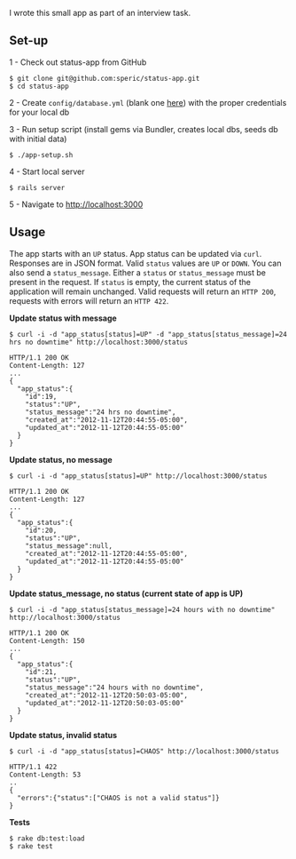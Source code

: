 I wrote this small app as part of an interview task.

## Set-up

1 - Check out status-app from GitHub

```
$ git clone git@github.com:speric/status-app.git
$ cd status-app
```

2 - Create `config/database.yml` (blank one [here](https://gist.github.com/4063763)) with the proper credentials for your local db

3 - Run setup script (install gems via Bundler, creates local dbs, seeds db with initial data)
```
$ ./app-setup.sh
```

4 - Start local server
```
$ rails server
```

5 - Navigate to [http://localhost:3000](http://localhost:3000)

## Usage

The app starts with an `UP` status.  App status can be updated via `curl`.  Responses are in JSON format.  Valid `status` values are `UP` or `DOWN`.  You can also send a `status_message`. Either a `status` or `status_message` must be present in the request.  If `status` is empty, the current status of the application will remain unchanged. Valid requests will return an `HTTP 200`, requests with errors will return an `HTTP 422`.

**Update status with message**
```
$ curl -i -d "app_status[status]=UP" -d "app_status[status_message]=24 hrs no downtime" http://localhost:3000/status

HTTP/1.1 200 OK 
Content-Length: 127
...
{
  "app_status":{
    "id":19,
    "status":"UP",
    "status_message":"24 hrs no downtime",
    "created_at":"2012-11-12T20:44:55-05:00",
    "updated_at":"2012-11-12T20:44:55-05:00"
  }
}
```

**Update status, no message**
```
$ curl -i -d "app_status[status]=UP" http://localhost:3000/status

HTTP/1.1 200 OK 
Content-Length: 127
...
{
  "app_status":{
    "id":20,
    "status":"UP",
    "status_message":null,
    "created_at":"2012-11-12T20:44:55-05:00",
    "updated_at":"2012-11-12T20:44:55-05:00"
  }
}
```

**Update status_message, no status (current state of app is UP)**
```
$ curl -i -d "app_status[status_message]=24 hours with no downtime" http://localhost:3000/status

HTTP/1.1 200 OK 
Content-Length: 150
...
{
  "app_status":{
    "id":21,
    "status":"UP",
    "status_message":"24 hours with no downtime",
    "created_at":"2012-11-12T20:50:03-05:00",
    "updated_at":"2012-11-12T20:50:03-05:00"
  }
}
```
**Update status, invalid status**

```
$ curl -i -d "app_status[status]=CHAOS" http://localhost:3000/status

HTTP/1.1 422  
Content-Length: 53
..
{
  "errors":{"status":["CHAOS is not a valid status"]}
}
```

**Tests**
```
$ rake db:test:load
$ rake test
```
